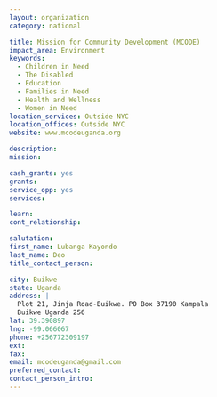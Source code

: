 ```yaml
---
layout: organization
category: national

title: Mission for Community Development (MCODE)
impact_area: Environment
keywords: 
  - Children in Need
  - The Disabled
  - Education
  - Families in Need
  - Health and Wellness
  - Women in Need
location_services: Outside NYC
location_offices: Outside NYC
website: www.mcodeuganda.org

description: 
mission: 

cash_grants: yes
grants: 
service_opp: yes
services: 

learn: 
cont_relationship: 

salutation: 
first_name: Lubanga Kayondo
last_name: Deo
title_contact_person: 

city: Buikwe
state: Uganda
address: |
  Plot 21, Jinja Road-Buikwe. PO Box 37190 Kampala  
  Buikwe Uganda 256
lat: 39.390897
lng: -99.066067
phone: +256772309197
ext: 
fax: 
email: mcodeuganda@gmail.com
preferred_contact: 
contact_person_intro: 
---
```

